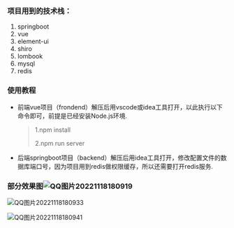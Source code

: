 ### 项目用到的技术栈：

1. springboot
2. vue
3. element-ui
4. shiro
5. lombook
6. mysql
7. redis

### 使用教程

- 前端vue项目（frondend）解压后用vscode或idea工具打开，以此执行以下命令即可，前提是已经安装Node.js环境.

  > 1.npm install
  >
  > 2.npm run server

- 后端springboot项目（backend）解压后用idea工具打开，修改配置文件的数据库端口号，因为项目用到redis做权限缓存，所以还需要打开redis服务.

### 部分效果图![QQ图片20221118180919](https://s2.loli.net/2022/11/18/T9hb2pnlWqcUyGa.png)

![QQ图片20221118180933](https://s2.loli.net/2022/11/18/D8Pb4NOwaEdeoHQ.png)

![QQ图片20221118180941](https://s2.loli.net/2022/11/18/L7Kp9k4gczefOyh.png)

